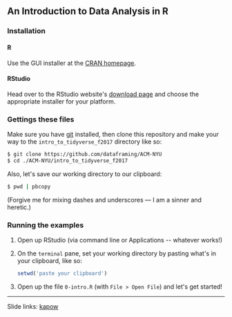 ## An Introduction to Data Analysis in R

### Installation

#### R

Use the GUI installer at the [CRAN homepage](https://cran.rstudio.com/).

#### RStudio

Head over to the RStudio website's [download page](https://www.rstudio.com/products/rstudio/download/#download) and choose the appropriate installer for your platform.

### Gettings these files

Make sure you have [git](https://git-scm.com/) installed, then clone this repository and make your way to the `intro_to_tidyverse_f2017` directory like so:

```bash
$ git clone https://github.com/dataframing/ACM-NYU
$ cd ./ACM-NYU/intro_to_tidyverse_f2017
```

Also, let's save our working directory to our clipboard:

```bash
$ pwd | pbcopy
```

(Forgive me for mixing dashes and underscores — I am a sinner and heretic.)

### Running the examples

1. Open up RStudio (via command line or Applications -- whatever works!)
2. On the `terminal` pane, set your working directory by pasting what's in your clipboard, like so:
	
	```r
	setwd('paste your clipboard')
	```
	
3. Open up the file `0-intro.R` (with `File > Open File`) and let's get started!

---

Slide links: [kapow](https://docs.google.com/presentation/d/1kQ4qI_V0T9WOEQ6bCDmXOCnNQzjCfhkM759KkerKEwc/edit?usp=sharing)
